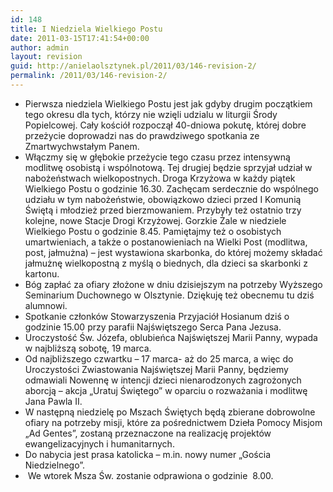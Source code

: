 ```yaml
---
id: 148
title: I Niedziela Wielkiego Postu
date: 2011-03-15T17:41:54+00:00
author: admin
layout: revision
guid: http://anielaolsztynek.pl/2011/03/146-revision-2/
permalink: /2011/03/146-revision-2/
---
```

  * Pierwsza niedziela Wielkiego Postu jest jak gdyby drugim początkiem tego okresu dla tych, którzy nie wzięli udzialu w liturgii Środy Popielcowej. Cały kościół rozpoczął 40-dniowa pokutę, której dobre przeżycie doprowadzi nas do prawdziwego spotkania ze Zmartwychwstałym Panem.
  * Włączmy się w głębokie przeżycie tego czasu przez intensywną modlitwę osobistą i wspólnotową. Tej drugiej będzie sprzyjał udział w nabożeństwach wielkopostnych. Droga Krzyżowa w każdy piątek Wielkiego Postu o godzinie 16.30. Zachęcam serdecznie do wspólnego udziału w tym nabożeństwie, obowiązkowo dzieci przed I Komunią Świętą i młodzież przed bierzmowaniem. Przybyły też ostatnio trzy kolejne, nowe Stacje Drogi Krzyżowej. Gorzkie Żale w niedziele Wielkiego Postu o godzinie 8.45. Pamiętajmy też o osobistych umartwieniach, a także o postanowieniach na Wielki Post (modlitwa, post, jałmużna) &#8211; jest wystawiona skarbonka, do której możemy składać jałmużnę wielkopostną z myślą o biednych, dla dzieci sa skarbonki z kartonu.
  * Bóg zapłać za ofiary złożone w dniu dzisiejszym na potrzeby Wyższego Seminarium Duchownego w Olsztynie. Dziękuję też obecnemu tu dziś alumnowi.
  * Spotkanie członków Stowarzyszenia Przyjaciół Hosianum dziś o godzinie 15.00 przy parafii Najświętszego Serca Pana Jezusa.
  * Uroczystość Św. Józefa, oblubieńca Najświętszej Marii Panny, wypada w najbliższą sobotę, 19 marca.
  * Od najbliższego czwartku &#8211; 17 marca- aż do 25 marca, a więc do Uroczystości Zwiastowania Najświętszej Marii Panny, będziemy odmawiali Nowennę w intencji dzieci nienarodzonych zagrożonych aborcją &#8211; akcja &#8222;Uratuj Świętego&#8221; w oparciu o rozważania i modlitwę Jana Pawla II.
  * W następną niedzielę po Mszach Świętych będą zbierane dobrowolne ofiary na potrzeby misji, które za pośrednictwem Dzieła Pomocy Misjom &#8222;Ad Gentes&#8221;, zostaną przeznaczone na realizację projektów ewangelizacyjnych i humanitarnych.
  * Do nabycia jest prasa katolicka &#8211; m.in. nowy numer &#8222;Gościa Niedzielnego&#8221;.
  *  We wtorek Msza Św. zostanie odprawiona o godzinie  8.00.